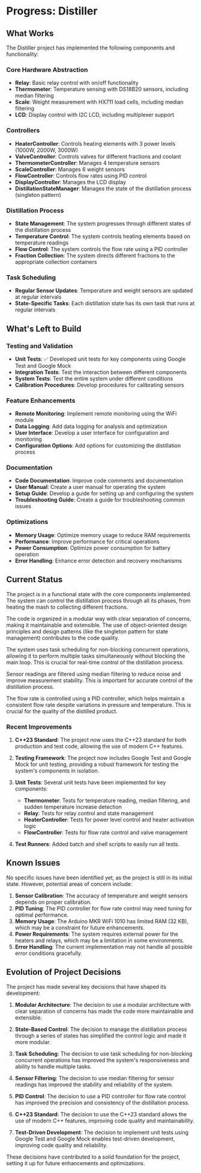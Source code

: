 # Progress: Distiller

## What Works

The Distiller project has implemented the following components and functionality:

### Core Hardware Abstraction
- **Relay**: Basic relay control with on/off functionality
- **Thermometer**: Temperature sensing with DS18B20 sensors, including median filtering
- **Scale**: Weight measurement with HX711 load cells, including median filtering
- **LCD**: Display control with I2C LCD, including multiplexer support

### Controllers
- **HeaterController**: Controls heating elements with 3 power levels (1000W, 2000W, 3000W)
- **ValveController**: Controls valves for different fractions and coolant
- **ThermometerController**: Manages 4 temperature sensors
- **ScaleController**: Manages 6 weight sensors
- **FlowController**: Controls flow rates using PID control
- **DisplayController**: Manages the LCD display
- **DistillationStateManager**: Manages the state of the distillation process (singleton pattern)

### Distillation Process
- **State Management**: The system progresses through different states of the distillation process
- **Temperature Control**: The system controls heating elements based on temperature readings
- **Flow Control**: The system controls the flow rate using a PID controller
- **Fraction Collection**: The system directs different fractions to the appropriate collection containers

### Task Scheduling
- **Regular Sensor Updates**: Temperature and weight sensors are updated at regular intervals
- **State-Specific Tasks**: Each distillation state has its own task that runs at regular intervals

## What's Left to Build

### Testing and Validation
- **Unit Tests**: ✅ Developed unit tests for key components using Google Test and Google Mock
- **Integration Tests**: Test the interaction between different components
- **System Tests**: Test the entire system under different conditions
- **Calibration Procedures**: Develop procedures for calibrating sensors

### Feature Enhancements
- **Remote Monitoring**: Implement remote monitoring using the WiFi module
- **Data Logging**: Add data logging for analysis and optimization
- **User Interface**: Develop a user interface for configuration and monitoring
- **Configuration Options**: Add options for customizing the distillation process

### Documentation
- **Code Documentation**: Improve code comments and documentation
- **User Manual**: Create a user manual for operating the system
- **Setup Guide**: Develop a guide for setting up and configuring the system
- **Troubleshooting Guide**: Create a guide for troubleshooting common issues

### Optimizations
- **Memory Usage**: Optimize memory usage to reduce RAM requirements
- **Performance**: Improve performance for critical operations
- **Power Consumption**: Optimize power consumption for battery operation
- **Error Handling**: Enhance error detection and recovery mechanisms

## Current Status

The project is in a functional state with the core components implemented. The system can control the distillation process through all its phases, from heating the mash to collecting different fractions.

The code is organized in a modular way with clear separation of concerns, making it maintainable and extensible. The use of object-oriented design principles and design patterns (like the singleton pattern for state management) contributes to the code quality.

The system uses task scheduling for non-blocking concurrent operations, allowing it to perform multiple tasks simultaneously without blocking the main loop. This is crucial for real-time control of the distillation process.

Sensor readings are filtered using median filtering to reduce noise and improve measurement stability. This is important for accurate control of the distillation process.

The flow rate is controlled using a PID controller, which helps maintain a consistent flow rate despite variations in pressure and temperature. This is crucial for the quality of the distilled product.

### Recent Improvements

1. **C++23 Standard**: The project now uses the C++23 standard for both production and test code, allowing the use of modern C++ features.

2. **Testing Framework**: The project now includes Google Test and Google Mock for unit testing, providing a robust framework for testing the system's components in isolation.

3. **Unit Tests**: Several unit tests have been implemented for key components:
   - **Thermometer**: Tests for temperature reading, median filtering, and sudden temperature increase detection
   - **Relay**: Tests for relay control and state management
   - **HeaterController**: Tests for power level control and heater activation logic
   - **FlowController**: Tests for flow rate control and valve management

4. **Test Runners**: Added batch and shell scripts to easily run all tests.

## Known Issues

No specific issues have been identified yet, as the project is still in its initial state. However, potential areas of concern include:

1. **Sensor Calibration**: The accuracy of temperature and weight sensors depends on proper calibration.
2. **PID Tuning**: The PID controller for flow rate control may need tuning for optimal performance.
3. **Memory Usage**: The Arduino MKR WiFi 1010 has limited RAM (32 KB), which may be a constraint for future enhancements.
4. **Power Requirements**: The system requires external power for the heaters and relays, which may be a limitation in some environments.
5. **Error Handling**: The current implementation may not handle all possible error conditions gracefully.

## Evolution of Project Decisions

The project has made several key decisions that have shaped its development:

1. **Modular Architecture**: The decision to use a modular architecture with clear separation of concerns has made the code more maintainable and extensible.

2. **State-Based Control**: The decision to manage the distillation process through a series of states has simplified the control logic and made it more modular.

3. **Task Scheduling**: The decision to use task scheduling for non-blocking concurrent operations has improved the system's responsiveness and ability to handle multiple tasks.

4. **Sensor Filtering**: The decision to use median filtering for sensor readings has improved the stability and reliability of the system.

5. **PID Control**: The decision to use a PID controller for flow rate control has improved the precision and consistency of the distillation process.

6. **C++23 Standard**: The decision to use the C++23 standard allows the use of modern C++ features, improving code quality and maintainability.

7. **Test-Driven Development**: The decision to implement unit tests using Google Test and Google Mock enables test-driven development, improving code quality and reliability.

These decisions have contributed to a solid foundation for the project, setting it up for future enhancements and optimizations.
